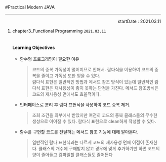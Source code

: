 #Practical Modern JAVA
--- ---
<p style="text-align: right">startDate : 2021.03.11</p>

1. chapter3_Functional Programming  `2021.03.11`
   <br>
   <br>
   #### Learning Objectives
    - 함수형 프로그래밍이 필요한 이유
       > 코드의 중복 가독성이 떨어지므로 인해서. 람다식을 이용하여 코드의 중복을 줄이고 가독성 또한 얻을 수 있다.<br>
       > 람다식 표현은 일반적인 방법과 메서드 참조 방식이 있는데 일반적인 람다식 표현은 재사용성이 좋지 못하는 단점을 가진다. 메서드 참조방식은 코드의 재사용성 면에서도 효율적이다.
       
    - 인터페이스로 분리 후 람다 표현식을 사용하여 코드 중복 제거. 
       > 조회 조건을 외부에서 받았지만 여전히 코드의 중복 클래스들의 무수한 생성으로 이어질 수 있다. 람다식 표현으로 clean하게 작성할 수 있다.

    - 함수를 구현할 코드를 전달하는 메서드 참조 기능에 대해 알아본다. 
        > 일반적인 람다 표현식과는 다르게 코드의 재사용성 면에 이점이 존재한다. 클래스의 개수에 구애받지 않고 경우에 맞게 추가하기만 하면 코드의 양이 줄어들고 컴파일할 클래스들도 줄어든다
